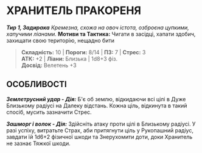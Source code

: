 ﻿# ХРАНИТЕЛЬ ПРАКОРЕНЯ

***Тир 1, Задирака*** *Кремезна, схожа на овоч істота, озброєна цупкими, хапучими ліанами.* **Мотиви та Тактика:** Чигати в засідці, хапати здобич, захищати свою територію, нещадно бити

> **Складність:** 10 | **Пороги:** 8/14 | **ПЗ:** 7 | **Стрес:** 3  
> **АТК:** +2 | **Ліани:** Близька | 1d8+3 фіз.  
> **Досвід:** Велетень +3

## ОСОБЛИВОСТІ

***Землетрусний удар - Дія:*** Б'є об землю, відкидаючи всі цілі в Дуже Близькому радіусі на Далеку відстань. Кожна ціль, відкинута в такий спосіб, мусить зазначити Стрес.

***Зашморг і волок - Дія:*** Здійсніть атаку проти цілі в Близькому радіусі. У разі успіху, витратьте Страх, аби притягнути ціль у Рукопашний радіус, завдати їй 1d6+2 фізичної шкоди та Знерухомити доти, доки Хранитель не зазнає Тяжкої шкоди.